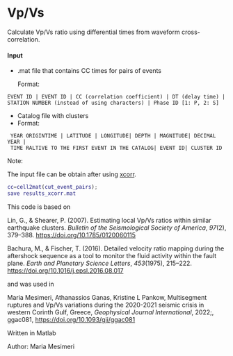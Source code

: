 # Vp/Vs
Calculate Vp/Vs ratio using differential times from waveform cross-correlation. 



#### Input

* .mat file that contains CC times for pairs of events 

  Format: 

```
EVENT ID | EVENT ID | CC (correlation coefficient) | DT (delay time) |
STATION NUMBER (instead of using characters) | Phase ID [1: P, 2: S]
```

* Catalog file with clusters
* Format: 

``` 
 YEAR ORIGINTIME | LATITUDE | LONGITUDE| DEPTH | MAGNITUDE| DECIMAL YEAR |
 TIME RALTIVE TO THE FIRST EVENT IN THE CATALOG| EVENT ID| CLUSTER ID
```



Note:

The input file can be obtain after using [xcorr](https://github.com/mmesim/relative_loc/tree/main/xcorr). 

```matlab
cc=cell2mat(cut_event_pairs);
save results_xcorr.mat
```



This code is based on 

Lin, G., & Shearer, P. (2007). Estimating local Vp/Vs ratios within similar earthquake clusters. *Bulletin of the Seismological Society of America*, *97*(2), 379–388. https://doi.org/10.1785/0120060115

Bachura, M., & Fischer, T. (2016). Detailed velocity ratio mapping during the aftershock sequence as a tool to monitor the fluid activity within the fault plane. *Earth and Planetary Science Letters*, *453*(1975), 215–222. https://doi.org/10.1016/j.epsl.2016.08.017



and was used in 

Maria Mesimeri, Athanassios Ganas, Kristine L Pankow, Multisegment ruptures and Vp/Vs variations during the 2020-2021 seismic crisis in western Corinth Gulf, Greece, *Geophysical Journal International*, 2022;, ggac081, https://doi.org/10.1093/gji/ggac081



Written in Matlab

Author: Maria Mesimeri
